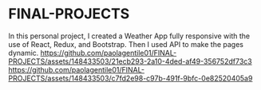 # FINAL-PROJECTS
In this personal project, I created a Weather App fully responsive with the use of React, Redux, and Bootstrap. Then I used API to make the pages dynamic.
https://github.com/paolagentile01/FINAL-PROJECTS/assets/148433503/21ecb293-2a10-4ded-af49-356752df73c3
https://github.com/paolagentile01/FINAL-PROJECTS/assets/148433503/c7fd2e98-c97b-491f-9bfc-0e82520405a9

